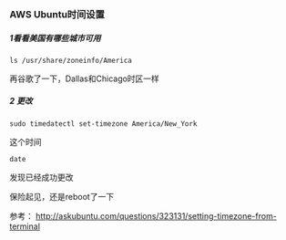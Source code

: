 ### AWS Ubuntu时间设置

##### 1看看美国有哪些城市可用



```
ls /usr/share/zoneinfo/America
```

再谷歌了一下，Dallas和Chicago时区一样



##### 2 更改

```
sudo timedatectl set-timezone America/New_York
```


这个时间

```
date 
```
发现已经成功更改

保险起见，还是reboot了一下


参考：
 <http://askubuntu.com/questions/323131/setting-timezone-from-terminal>